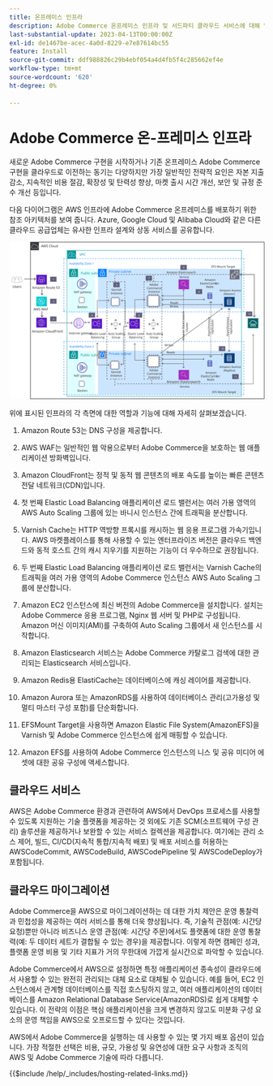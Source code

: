 ```yaml
---
title: 온프레미스 인프라
description: Adobe Commerce 온프레미스 인프라 및 서드파티 클라우드 서비스에 대해 알아봅니다.
last-substantial-update: 2023-04-13T00:00:00Z
exl-id: de1467be-acec-4a0d-8229-e7e87614bc55
feature: Install
source-git-commit: ddf988826c29b4ebf054a4d4fb5f4c285662ef4e
workflow-type: tm+mt
source-wordcount: '620'
ht-degree: 0%

---
```


# Adobe Commerce 온-프레미스 인프라

새로운 Adobe Commerce 구현을 시작하거나 기존 온프레미스 Adobe Commerce 구현을 클라우드로 이전하는 동기는 다양하지만 가장 일반적인 전략적 요인은 자본 지출 감소, 지속적인 비용 절감, 확장성 및 탄력성 향상, 마켓 출시 시간 개선, 보안 및 규정 준수 개선 등입니다.

다음 다이어그램은 AWS 인프라에 Adobe Commerce 온프레미스를 배포하기 위한 참조 아키텍처를 보여 줍니다. Azure, Google Cloud 및 Alibaba Cloud와 같은 다른 클라우드 공급업체는 유사한 인프라 설계와 상동 서비스를 공유합니다.

![타사 클라우드 서비스에서 자체 호스팅 Adobe Commerce 인프라를 보여 주는 다이어그램](/help/assets/playbooks/on-premises-infrastructure.svg)

위에 표시된 인프라의 각 측면에 대한 역할과 기능에 대해 자세히 살펴보겠습니다.

1. Amazon Route 53는 DNS 구성을 제공합니다.

1. AWS WAF는 일반적인 웹 악용으로부터 Adobe Commerce을 보호하는 웹 애플리케이션 방화벽입니다.

1. Amazon CloudFront는 정적 및 동적 웹 콘텐츠의 배포 속도를 높이는 빠른 콘텐츠 전달 네트워크(CDN)입니다.

1. 첫 번째 Elastic Load Balancing 애플리케이션 로드 밸런서는 여러 가용 영역의 AWS Auto Scaling 그룹에 있는 바니시 인스턴스 간에 트래픽을 분산합니다.

1. Varnish Cache는 HTTP 역방향 프록시를 캐시하는 웹 응용 프로그램 가속기입니다. AWS 마켓플레이스를 통해 사용할 수 있는 엔터프라이즈 버전은 클라우드 백엔드와 동적 호스트 간의 캐시 지우기를 지원하는 기능이 더 우수하므로 권장됩니다.

1. 두 번째 Elastic Load Balancing 애플리케이션 로드 밸런서는 Varnish Cache의 트래픽을 여러 가용 영역의 Adobe Commerce 인스턴스 AWS Auto Scaling 그룹에 분산합니다.

1. Amazon EC2 인스턴스에 최신 버전의 Adobe Commerce을 설치합니다. 설치는 Adobe Commerce 응용 프로그램, Nginx 웹 서버 및 PHP로 구성됩니다. Amazon 머신 이미지(AMI)를 구축하여 Auto Scaling 그룹에서 새 인스턴스를 시작합니다.

1. Amazon Elasticsearch 서비스는 Adobe Commerce 카탈로그 검색에 대한 관리되는 Elasticsearch 서비스입니다.

1. Amazon Redis용 ElastiCache는 데이터베이스에 캐싱 레이어를 제공합니다.

1. Amazon Aurora 또는 AmazonRDS를 사용하여 데이터베이스 관리(고가용성 및 멀티 마스터 구성 포함)를 단순화합니다.

1. EFSMount Target을 사용하면 Amazon Elastic File System(AmazonEFS)을 Varnish 및 Adobe Commerce 인스턴스에 쉽게 매핑할 수 있습니다.

1. Amazon EFS를 사용하여 Adobe Commerce 인스턴스의 니스 및 공유 미디어 에셋에 대한 공유 구성에 액세스합니다.

## 클라우드 서비스

AWS은 Adobe Commerce 환경과 관련하여 AWS에서 DevOps 프로세스를 사용할 수 있도록 지원하는 기술 플랫폼을 제공하는 것 외에도 기존 SCM(소프트웨어 구성 관리) 솔루션을 제공하거나 보완할 수 있는 서비스 컬렉션을 제공합니다. 여기에는 관리 소스 제어, 빌드, CI/CD(지속적 통합/지속적 배포) 및 배포 서비스를 허용하는 AWSCodeCommit, AWSCodeBuild, AWSCodePipeline 및 AWSCodeDeploy가 포함됩니다.

## 클라우드 마이그레이션

Adobe Commerce을 AWS으로 마이그레이션하는 데 대한 가치 제안은 운영 통찰력과 민첩성을 제공하는 여러 서비스를 통해 더욱 향상됩니다. 즉, 기술적 관점(예: 시간당 요청)뿐만 아니라 비즈니스 운영 관점(예: 시간당 주문)에서도 플랫폼에 대한 운영 통찰력(예: 두 데이터 세트가 결합될 수 있는 경우)을 제공합니다. 이렇게 하면 캠페인 성과, 플랫폼 운영 비용 및 기타 지표가 거의 무한대에 가깝게 실시간으로 파악할 수 있습니다.

Adobe Commerce에서 AWS으로 설정하면 특정 애플리케이션 종속성이 클라우드에서 사용할 수 있는 완전히 관리되는 대체 요소로 대체될 수 있습니다. 예를 들어, EC2 인스턴스에서 관계형 데이터베이스를 직접 호스팅하지 않고, 여러 애플리케이션의 데이터베이스를 Amazon Relational Database Service(AmazonRDS)로 쉽게 대체할 수 있습니다. 이 전략의 이점은 핵심 애플리케이션을 크게 변경하지 않고도 미분화 구성 요소의 운영 책임을 AWS으로 오프로드할 수 있다는 것입니다.

AWS에서 Adobe Commerce을 실행하는 데 사용할 수 있는 몇 가지 배포 옵션이 있습니다. 가장 적절한 선택은 비용, 규모, 가용성 및 유연성에 대한 요구 사항과 조직의 AWS 및 Adobe Commerce 기술에 따라 다릅니다.

{{$include /help/_includes/hosting-related-links.md}}

